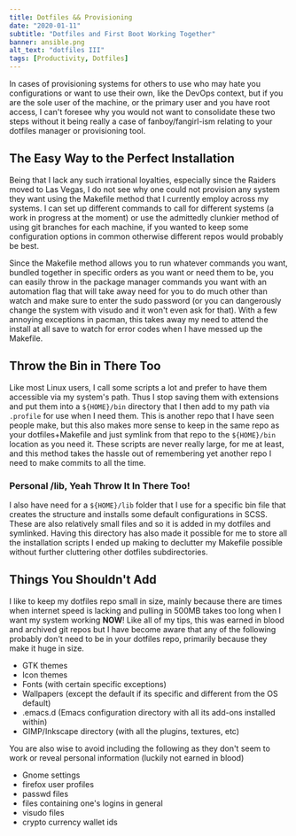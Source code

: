 ```yaml
---
title: Dotfiles && Provisioning
date: "2020-01-11"
subtitle: "Dotfiles and First Boot Working Together"
banner: ansible.png
alt_text: "dotfiles III"
tags: [Productivity, Dotfiles]
---
```


In cases of provisioning systems for others to use who may hate you configurations or want to use their own, like the
DevOps context, but if you are the sole user of the machine, or the primary user and you have root access, I can't foresee
why you would not want to consolidate these two steps without it being really a case of fanboy/fangirl-ism relating to
your dotfiles manager or provisioning tool.

## The Easy Way to the Perfect Installation

Being that I lack any such irrational loyalties, especially since the Raiders moved to Las Vegas, I do not see why one
could not provision any system they want using the Makefile method that I currently employ across my systems. I can set
up different commands to call for different systems (a work in progress at the moment) or use the admittedly clunkier method
of using git branches for each machine, if you wanted to keep some configuration options in common otherwise different repos would
probably be best.

Since the Makefile method allows you to run whatever commands you want, bundled together in specific orders as you want
or need them to be, you can easily throw in the package manager commands you want with an automation flag that will take
away need for you to do much other than watch and make sure to enter the sudo password (or you can dangerously change the
system with visudo and it won't even ask for that). With a few annoying exceptions in pacman, this takes away my need to
attend the install at all save to watch for error codes when I have messed up the Makefile.

## Throw the Bin in There Too

Like most Linux users, I call some scripts a lot and prefer to have them accessible via my system's path. Thus I stop
saving them with extensions and put them into a `${HOME}/bin` directory that I then add to my path via `.profile` for
use when I need them. This is another repo that I have seen people make, but this also makes more sense to keep in the same
repo as your dotfiles+Makefile and just symlink from that repo to the `${HOME}/bin` location as you need it. These scripts
are never really large, for me at least, and this method takes the hassle out of remembering yet another repo I need
to make commits to all the time.

### Personal /lib, Yeah Throw It In There Too!

I also have need for a `${HOME}/lib` folder that I use for a specific bin file that creates the structure and installs some
default configurations in SCSS. These are also relatively small files and so it is added in my dotfiles and symlinked. Having
this directory has also made it possible for me to store all the installation scripts I ended up making to declutter my
Makefile possible without further cluttering other dotfiles subdirectories.

## Things You Shouldn't Add

I like to keep my dotfiles repo small in size, mainly because there are times when internet speed is lacking and pulling
in 500MB takes too long when I want my system working **NOW**! Like all of my tips, this was earned in blood and archived git
repos but I have become aware that any of the following probably don't need to be in your dotfiles repo, primarily because
they make it huge in size.

- GTK themes
- Icon themes
- Fonts (with certain specific exceptions)
- Wallpapers (except the default if its specific and different from the OS default)
- .emacs.d (Emacs configuration directory with all its add-ons installed within)
- GIMP/Inkscape directory (with all the plugins, textures, etc)

You are also wise to avoid including the following as they don't seem to work or reveal personal information (luckily not earned in blood)

- Gnome settings
- firefox user profiles
- passwd files
- files containing one's logins in general
- visudo files
- crypto currency wallet ids
